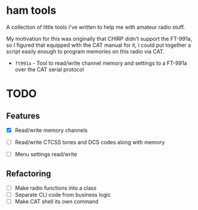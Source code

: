# ham tools

A collection of little tools I've written to help me with amateur radio stuff.

My motivation for this was originally that CHIRP didn't support the FT-991a, so
I figured that equipped with the CAT manual for it, I could put together a
script easily enough to program memories on this radio via CAT.

* `ft991a` - Tool to read/write channel memory and settings to a FT-991a over the CAT serial protocol


# TODO

## Features
- [x] Read/write memory channels
- [ ] Read/write CTCSS tones and DCS codes along with memory
- [ ] Menu settings read/write


## Refactoring

- [ ] Make radio functions into a class
- [ ] Separate CLI code from business logic
- [ ] Make CAT shell its own command

